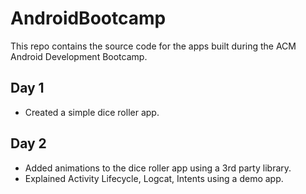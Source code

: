 # AndroidBootcamp
This repo contains the source code for the apps built during the ACM Android Development Bootcamp.

## Day 1    

* Created a simple dice roller app.


## Day 2     

* Added animations to the dice roller app using a 3rd party library.
* Explained Activity Lifecycle, Logcat, Intents using a demo app.
